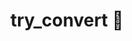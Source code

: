 ﻿---
SidebarGroup: "index-conversion-selection-functions"
Autogenerated: true
---

# try_convert 🚧


